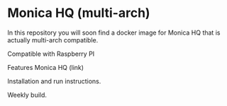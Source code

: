 # Monica HQ (multi-arch)

In this repository you will soon find a docker image for Monica HQ that is actually multi-arch compatible.

Compatible with Raspberry PI

Features Monica HQ (link)

Installation and run instructions.

Weekly build.